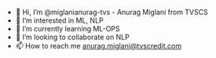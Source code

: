 - 👋 Hi, I’m @miglanianurag-tvs - Anurag Miglani from TVSCS
- 👀 I’m interested in ML, NLP
- 🌱 I’m currently learning ML-OPS
- 💞️ I’m looking to collaborate on NLP
- 📫 How to reach me anurag.miglani@tvscredit.com

<!---
miglanianurag-tvs/miglanianurag-tvs is a ✨ special ✨ repository because its `README.md` (this file) appears on your GitHub profile.
You can click the Preview link to take a look at your changes.
--->

